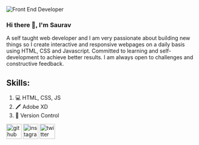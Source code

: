 
![Front End Developer](https://pbs.twimg.com/profile_banners/1148497177930416128/1620881919/600x200)

### Hi there 👋, I'm Saurav

A self taught web developer and I am very passionate about building new things so I create interactive and responsive webpages on a daily basis using HTML, CSS and Javascript. Committed to learning and self-development to achieve better results. I am always open to challenges and constructive feedback.

## Skills:

1. 💻 HTML, CSS, JS
2. 🖍️ Adobe XD
3. 🛃 Version Control


[<img src='https://cdn.jsdelivr.net/npm/simple-icons@3.0.1/icons/github.svg' alt='github' height='40'>](https://github.com/Saurav017) 
[<img src='https://cdn.jsdelivr.net/npm/simple-icons@3.0.1/icons/instagram.svg' alt='instagram' height='40'>](https://www.instagram.com/s_a_u_r_av/) 
[<img src='https://cdn.jsdelivr.net/npm/simple-icons@3.0.1/icons/twitter.svg' alt='twitter' height='40'>](https://twitter.com/SauravPurohit4)  




